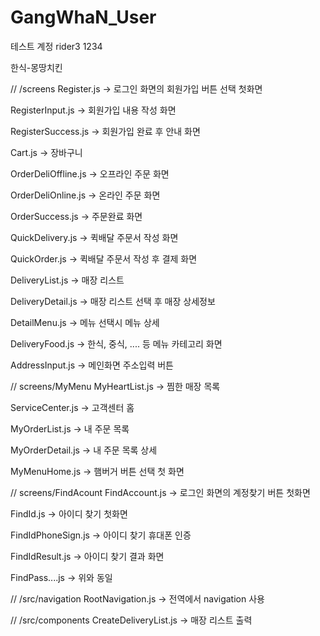 # GangWhaN_User

테스트 계정
rider3
1234

한식-몽땅치킨

// /screens
Register.js -> 로그인 화면의 회원가입 버튼 선택 첫화면

RegisterInput.js -> 회원가입 내용 작성 화면

RegisterSuccess.js -> 회원가입 완료 후 안내 화면

Cart.js -> 장바구니

OrderDeliOffline.js -> 오프라인 주문 화면

OrderDeliOnline.js -> 온라인 주문 화면

OrderSuccess.js -> 주문완료 화면

QuickDelivery.js -> 퀵배달 주문서 작성 화면

QuickOrder.js -> 퀵배달 주문서 작성 후 결제 화면

DeliveryList.js -> 매장 리스트

DeliveryDetail.js -> 매장 리스트 선택 후 매장 상세정보

DetailMenu.js -> 메뉴 선택시 메뉴 상세

DeliveryFood.js -> 한식, 중식, .... 등 메뉴 카테고리 화면

AddressInput.js -> 메인화면 주소입력 버튼


// screens/MyMenu
MyHeartList.js -> 찜한 매장 목록

ServiceCenter.js -> 고객센터 홈

MyOrderList.js -> 내 주문 목록

MyOrderDetail.js -> 내 주문 목록 상세

MyMenuHome.js -> 햄버거 버튼 선택 첫 화면


// screens/FindAcount
FindAccount.js -> 로그인 화면의 계정찾기 버튼 첫화면

FindId.js -> 아이디 찾기 첫화면

FindIdPhoneSign.js -> 아이디 찾기 휴대폰 인증

FindIdResult.js -> 아이디 찾기 결과 화면

FindPass....js -> 위와 동일


// /src/navigation
RootNavigation.js -> 전역에서 navigation 사용


// /src/components
CreateDeliveryList.js -> 매장 리스트 출력
